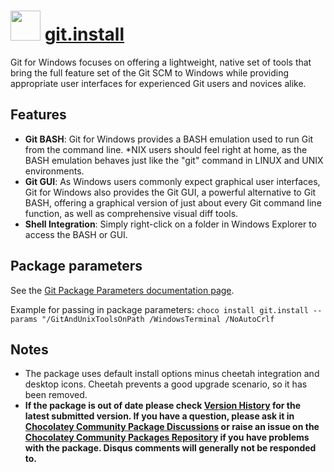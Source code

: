 # <img src="https://cdn.jsdelivr.net/gh/chocolatey-community/chocolatey-packages@10a8d98b2f320b565fa5349a4352e79666db71ff/icons/git.svg" width="48" height="48"/> [git.install](https://chocolatey.org/packages/git.install)

Git for Windows focuses on offering a lightweight, native set of tools that bring the full feature set of the Git SCM to Windows while providing appropriate user interfaces for experienced Git users and novices alike.

## Features

- **Git BASH**: Git for Windows provides a BASH emulation used to run Git from the command line. *NIX users should feel right at home, as the BASH emulation behaves just like the "git" command in LINUX and UNIX environments.
- **Git GUI**: As Windows users commonly expect graphical user interfaces, Git for Windows also provides the Git GUI, a powerful alternative to Git BASH, offering a graphical version of just about every Git command line function, as well as comprehensive visual diff tools.
- **Shell Integration**: Simply right-click on a folder in Windows Explorer to access the BASH or GUI.

## Package parameters

See the [Git Package Parameters documentation page](https://github.com/chocolatey-community/chocolatey-packages/blob/master/automatic/git.install/ARGUMENTS.md).

Example for passing in package parameters:
`choco install git.install --params "/GitAndUnixToolsOnPath /WindowsTerminal /NoAutoCrlf`

## Notes

- The package uses default install options minus cheetah integration and desktop icons. Cheetah prevents a good upgrade scenario, so it has been removed.
- **If the package is out of date please check [Version History](#versionhistory) for the latest submitted version. If you have a question, please ask it in [Chocolatey Community Package Discussions](https://github.com/chocolatey-community/chocolatey-packages/discussions) or raise an issue on the [Chocolatey Community Packages Repository](https://github.com/chocolatey-community/chocolatey-packages/issues) if you have problems with the package. Disqus comments will generally not be responded to.**
